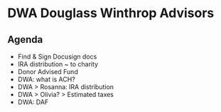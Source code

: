 # DWA Douglass Winthrop Advisors

## Agenda

* Find & Sign Docusign docs
* IRA distribution ~ to charity
* Donor Advised Fund
* DWA: what is ACH?
* DWA > Rosanna: IRA distribution
* DWA > Olivia? > Estimated taxes
* DWA: DAF
